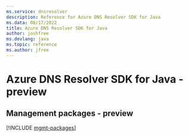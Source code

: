 ```yaml
---
ms.service: dnsresolver
description: Reference for Azure DNS Resolver SDK for Java
ms.data: 08/17/2022
title: Azure DNS Resolver SDK for Java
author: joshfree
ms.devlang: java
ms.topic: reference
ms.author: jfree
---
```

# Azure DNS Resolver SDK for Java - preview

## Management packages - preview
[!INCLUDE [mgmt-packages](dns-resolver-mgmt-index.md)]